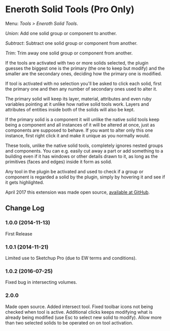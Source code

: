 # Eneroth Solid Tools (Pro Only)

Menu: *Tools > Eneroth Solid Tools*.

*Union*: Add one solid group or component to another.

*Subtract*: Subtract one solid group or component from another.

*Trim*: Trim away one solid group or component from another.

If the tools are activated with two or more solids selected, the plugin guesses the biggest one is the primary (the one to keep but modify) and the smaller are the secondary ones, deciding how the primary one is modified.

If tool is activated with no selection you'll be asked to click each solid, first the primary one and then any number of secondary ones used to alter it.

The primary solid will keep its layer, material, attributes and even ruby variables pointing at it unlike how native solid tools work. Layers and attributes of entities inside both of the solids will also be kept.

If the primary solid is a component it will unlike the native solid tools keep being a component and all instances of it will be altered at once, just as components are supposed to behave. If you want to alter only this one instance, first right click it and make it unique as you normally would.

These tools, unlike the native solid tools, completely ignores nested groups and components. You can e.g. easily cut away a part or add something to a building even if it has windows or other details drawn to it, as long as the primitives (faces and edges) inside it form as solid.

Any tool in the plugin be activated and used to check if a group or component is regarded a solid by the plugin, simply by hovering it and see if it gets highlighted.

April 2017 this extension was made open source, [available at GitHub](https://github.com/Eneroth3/Eneroth-Solid-Tools).

## Change Log ##

### 1.0.0 (2014-11-13) ###
First Release

### 1.0.1 (2014-11-21) ###
Limited use to Sketchup Pro (due to EW terms and conditions).

### 1.0.2 (2016-07-25) ###
Fixed bug in intersecting volumes.

### 2.0.0 ###
Made open source.
Added intersect tool.
Fixed toolbar icons not being checked when tool is active.
Additional clicks keeps modifying what is already being modified (use Esc to select new solid to modify).
Allow more than two selected solids to be operated on on tool activation.

